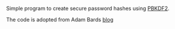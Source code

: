 Simple program to create secure password hashes using [PBKDF2](http://en.wikipedia.org/wiki/PBKDF2).

The code is adopted from Adam Bards [blog](http://adambard.com/blog/3-wrong-ways-to-store-a-password/)